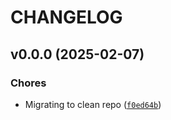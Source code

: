# CHANGELOG


## v0.0.0 (2025-02-07)

### Chores

- Migrating to clean repo
  ([`f0ed64b`](https://github.com/digitaldairychain/farm-twin/commit/f0ed64bb5cdfc6933b020517cb34a5c44a98ebbe))
